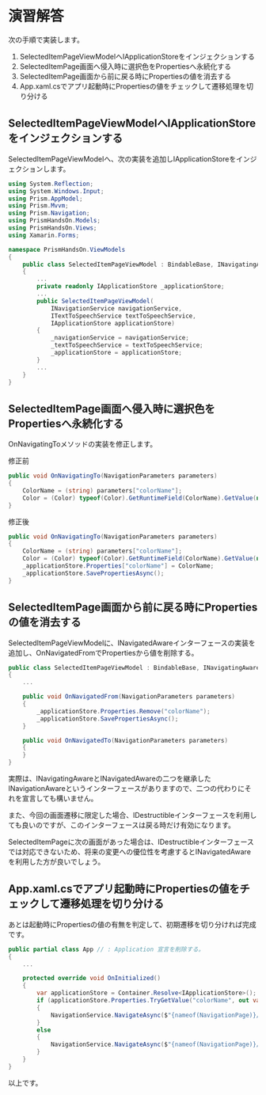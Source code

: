 # 演習解答

次の手順で実装します。

1. SelectedItemPageViewModelへIApplicationStoreをインジェクションする
1. SelectedItemPage画面へ侵入時に選択色をPropertiesへ永続化する  
2. SelectedItemPage画面から前に戻る時にPropertiesの値を消去する  
3. App.xaml.csでアプリ起動時にPropertiesの値をチェックして遷移処理を切り分ける

## SelectedItemPageViewModelへIApplicationStoreをインジェクションする

SelectedItemPageViewModelへ、次の実装を追加しIApplicationStoreをインジェクションします。

```cs
using System.Reflection;
using System.Windows.Input;
using Prism.AppModel;
using Prism.Mvvm;
using Prism.Navigation;
using PrismHandsOn.Models;
using PrismHandsOn.Views;
using Xamarin.Forms;

namespace PrismHandsOn.ViewModels
{
    public class SelectedItemPageViewModel : BindableBase, INavigatingAware
    {
        ...
        private readonly IApplicationStore _applicationStore;
        ...
        public SelectedItemPageViewModel(
            INavigationService navigationService, 
            ITextToSpeechService textToSpeechService, 
            IApplicationStore applicationStore)
        {
            _navigationService = navigationService;
            _textToSpeechService = textToSpeechService;
            _applicationStore = applicationStore;
        }
        ...
    }
}
```

## SelectedItemPage画面へ侵入時に選択色をPropertiesへ永続化する  

OnNavigatingToメソッドの実装を修正します。

修正前
```cs
public void OnNavigatingTo(NavigationParameters parameters)
{
    ColorName = (string) parameters["colorName"];
    Color = (Color) typeof(Color).GetRuntimeField(ColorName).GetValue(null);
}
```

修正後
```cs
public void OnNavigatingTo(NavigationParameters parameters)
{
    ColorName = (string) parameters["colorName"];
    Color = (Color) typeof(Color).GetRuntimeField(ColorName).GetValue(null);
    _applicationStore.Properties["colorName"] = ColorName;
    _applicationStore.SavePropertiesAsync();
}
```

## SelectedItemPage画面から前に戻る時にPropertiesの値を消去する  

SelectedItemPageViewModelに、INavigatedAwareインターフェースの実装を追加し、OnNavigatedFromでPropertiesから値を削除する。

```cs
public class SelectedItemPageViewModel : BindableBase, INavigatingAware, INavigatedAware
{
    ...

    public void OnNavigatedFrom(NavigationParameters parameters)
    {
        _applicationStore.Properties.Remove("colorName");
        _applicationStore.SavePropertiesAsync();
    }

    public void OnNavigatedTo(NavigationParameters parameters)
    {
    }
}
```

実際は、INavigatingAwareとINavigatedAwareの二つを継承したINavigationAwareというインターフェースがありますので、二つの代わりにそれを宣言しても構いません。

また、今回の画面遷移に限定した場合、IDestructibleインターフェースを利用しても良いのですが、このインターフェースは戻る時だけ有効になります。

SelectedItemPageに次の画面があった場合は、IDestructibleインターフェースでは対応できないため、将来の変更への優位性を考慮するとINavigatedAwareを利用した方が良いでしょう。

## App.xaml.csでアプリ起動時にPropertiesの値をチェックして遷移処理を切り分ける

あとは起動時にPropertiesの値の有無を判定して、初期遷移を切り分ければ完成です。

```cs
public partial class App // : Application 宣言を削除する。
{
    ...

    protected override void OnInitialized()
    {
        var applicationStore = Container.Resolve<IApplicationStore>();
        if (applicationStore.Properties.TryGetValue("colorName", out var color))
        {
            NavigationService.NavigateAsync($"{nameof(NavigationPage)}/{nameof(ColorsPage)}/{nameof(SelectedItemPage)}?colorName={color}");
        }
        else
        {
            NavigationService.NavigateAsync($"{nameof(NavigationPage)}/{nameof(MainPage)}");
        }
    }
}
```

以上です。